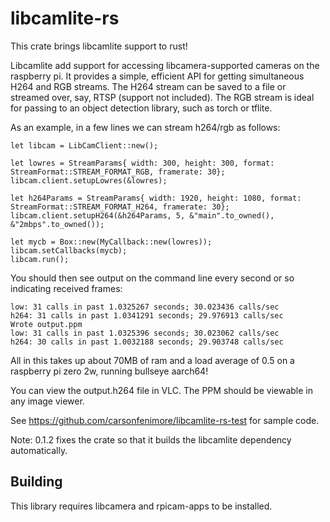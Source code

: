 # libcamlite-rs
This crate brings libcamlite support to rust!

Libcamlite add support for accessing libcamera-supported cameras on the raspberry pi.  It provides a simple, efficient API for getting simultaneous H264 and RGB streams.  The H264 stream can be saved to a file or streamed over, say, RTSP (support not included).  The RGB stream is ideal for passing to an object detection library, such as torch or tflite.

As an example, in a few lines we can stream h264/rgb as follows:

    let libcam = LibCamClient::new();

    let lowres = StreamParams{ width: 300, height: 300, format: StreamFormat::STREAM_FORMAT_RGB, framerate: 30};
    libcam.client.setupLowres(&lowres);

    let h264Params = StreamParams{ width: 1920, height: 1080, format:  StreamFormat::STREAM_FORMAT_H264, framerate: 30};
    libcam.client.setupH264(&h264Params, 5, &"main".to_owned(), &"2mbps".to_owned());

    let mycb = Box::new(MyCallback::new(lowres));
    libcam.setCallbacks(mycb);
    libcam.run();

You should then see output on the command line every second or so indicating received frames:

    low: 31 calls in past 1.0325267 seconds; 30.023436 calls/sec
    h264: 31 calls in past 1.0341291 seconds; 29.976913 calls/sec
    Wrote output.ppm
    low: 31 calls in past 1.0325396 seconds; 30.023062 calls/sec
    h264: 30 calls in past 1.0032188 seconds; 29.903748 calls/sec

All in this takes up about 70MB of ram and a load average of 0.5 on a raspberry pi zero 2w, running bullseye aarch64! 

You can view the output.h264 file in VLC.  The PPM should be viewable in any image viewer.

See https://github.com/carsonfenimore/libcamlite-rs-test for sample code.

Note: 0.1.2 fixes the crate so that it builds the libcamlite dependency automatically.


## Building
This library requires libcamera and rpicam-apps to be installed.  

